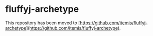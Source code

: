 # fluffyj-archetype
This repository has been moved to [https://github.com/itemis/fluffyj-archetype](https://github.com/itemis/fluffyj-archetype).